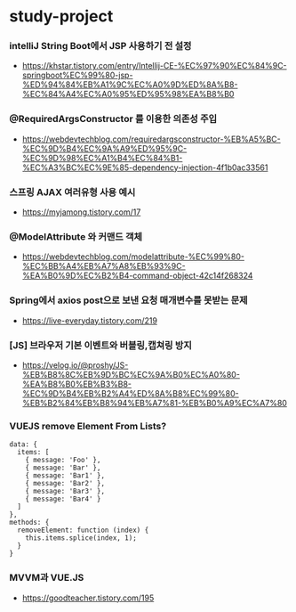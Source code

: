 # study-project

### intelliJ String Boot에서 JSP 사용하기 전 설정
- https://khstar.tistory.com/entry/Intellij-CE-%EC%97%90%EC%84%9C-springboot%EC%99%80-jsp-%ED%94%84%EB%A1%9C%EC%A0%9D%ED%8A%B8-%EC%84%A4%EC%A0%95%ED%95%98%EA%B8%B0




### @RequiredArgsConstructor 를 이용한 의존성 주입
- https://webdevtechblog.com/requiredargsconstructor-%EB%A5%BC-%EC%9D%B4%EC%9A%A9%ED%95%9C-%EC%9D%98%EC%A1%B4%EC%84%B1-%EC%A3%BC%EC%9E%85-dependency-injection-4f1b0ac33561



### 스프링 AJAX 여러유형 사용 예시
- https://myjamong.tistory.com/17



### @ModelAttribute 와 커맨드 객체
- https://webdevtechblog.com/modelattribute-%EC%99%80-%EC%BB%A4%EB%A7%A8%EB%93%9C-%EA%B0%9D%EC%B2%B4-command-object-42c14f268324


### Spring에서 axios post으로 보낸 요청 매개변수를 못받는 문제
- https://live-everyday.tistory.com/219


### [JS] 브라우저 기본 이벤트와 버블링,캡쳐링 방지
- https://velog.io/@proshy/JS-%EB%B8%8C%EB%9D%BC%EC%9A%B0%EC%A0%80-%EA%B8%B0%EB%B3%B8-%EC%9D%B4%EB%B2%A4%ED%8A%B8%EC%99%80-%EB%B2%84%EB%B8%94%EB%A7%81-%EB%B0%A9%EC%A7%80

### VUEJS remove Element From Lists?
```
data: {
  items: [
    { message: 'Foo' },
    { message: 'Bar' },
    { message: 'Bar1' },
    { message: 'Bar2' },
    { message: 'Bar3' },
    { message: 'Bar4' }
  ]
},
methods: {
  removeElement: function (index) {
    this.items.splice(index, 1);
  }
}
```

### MVVM과 VUE.JS
- https://goodteacher.tistory.com/195

